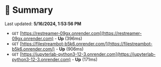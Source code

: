 # 📖 Summary
Last updated: **5/16/2024, 1:53:56 PM**

- `GET` [https://restreamer-09gx.onrender.com](https://restreamer-09gx.onrender.com) - **Up** (396ms)
- `GET` [https://filestreambot-b5k6.onrender.com/](https://filestreambot-b5k6.onrender.com/) - **Up** (906ms)
- `GET` [https://jupyterlab-python3-12-3.onrender.com](https://jupyterlab-python3-12-3.onrender.com) - **Up** (171ms)
